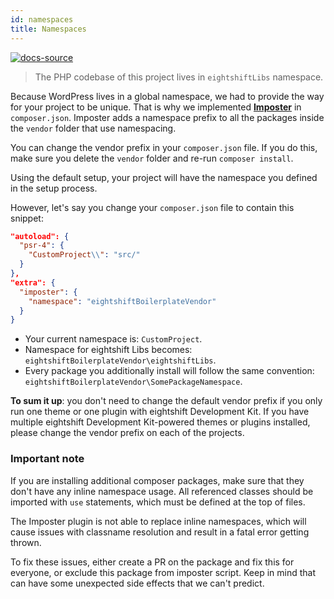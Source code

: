 ```yaml
---
id: namespaces
title: Namespaces
---
```


[![docs-source](https://img.shields.io/badge/source-eightshift--libs-blue?style=for-the-badge&logo=php&labelColor=2a2a2a)](https://github.com/infinum/eightshift-libs/tree/5.0.0)

> The PHP codebase of this project lives in `eightshiftLibs` namespace.

Because WordPress lives in a global namespace, we had to provide the way for your project to be unique. That is why we implemented [**Imposter**](https://github.com/infinum/imposter-plugin) in `composer.json`. Imposter adds a namespace prefix to all the packages inside the `vendor` folder that use namespacing.

You can change the vendor prefix in your `composer.json` file. If you do this, make sure you delete the `vendor` folder and re-run `composer install`.

Using the default setup, your project will have the namespace you defined in the setup process.

However, let's say you change your `composer.json` file to contain this snippet:
```json
"autoload": {
  "psr-4": {
    "CustomProject\\": "src/"
  }
},
"extra": {
  "imposter": {
    "namespace": "eightshiftBoilerplateVendor"
  }
}
```

- Your current namespace is: `CustomProject`.
- Namespace for eightshift Libs becomes: `eightshiftBoilerplateVendor\eightshiftLibs`.
- Every package you additionally install will follow the same convention: `eightshiftBoilerplateVendor\SomePackageNamespace`.

**To sum it up**: you don't need to change the default vendor prefix if you only run one theme or one plugin with eightshift Development Kit. If you have multiple eightshift Development Kit-powered themes or plugins installed, please change the vendor prefix on each of the projects.

### Important note

If you are installing additional composer packages, make sure that they don't have any inline namespace usage. All referenced classes should be imported with `use` statements, which must be defined at the top of files. 

The Imposter plugin is not able to replace inline namespaces, which will cause issues with classname resolution and result in a fatal error getting thrown. 

To fix these issues, either create a PR on the package and fix this for everyone, or exclude this package from imposter script. Keep in mind that can have some unexpected side effects that we can't predict.
